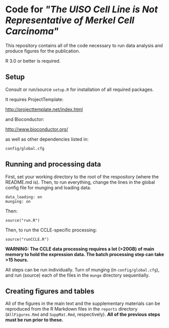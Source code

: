 Code for *"The UISO Cell Line is Not Representative of Merkel Cell Carcinoma"*
========================================================

This repository contains all of the code necessary to run data analysis and produce figures for the publication.

R 3.0 or better is required.

Setup
-----

Consult or run/source `setup.R` for installation of all required packages.

It requires ProjectTemplate:

http://projecttemplate.net/index.html

and Bioconductor:

http://www.bioconductor.org/

as well as other dependencies listed in:

```
config/global.cfg
```

Running and processing data
-------

First, set your working directory to the root of the respository (where the README.md is). Then, to run everything, change the lines in the global config file for munging and loading data.

```
data_loading: on
munging: on
```

Then:

```{r}
source("run.R")
```

Then, to run the CCLE-specific processing:


```{r}
source("runCCLE.R")
```

**WARNING: The CCLE data processing requires a lot (>20GB) of main memory to hold the expression data. The batch processing step can take >15 hours.**

All steps can be run individually. Turn of munging (in `config/global.cfg`), and run (source) each of the files in the `munge` directory sequentially.

Creating figures and tables
-------------------------------
All of the figures in the main text and the supplementary materials can be reproduced from the R Markdown files in the `reports` directory (`AllFigures.Rmd` and `SuppMat.Rmd`, respectively).
**All of the previous steps must be run prior to these.**
